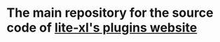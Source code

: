 # The main repository for the source code of [lite-xl's plugins website](https://rohanvashisht1234.github.io/)